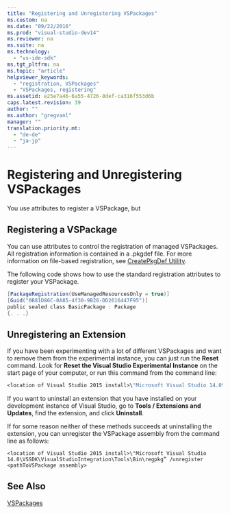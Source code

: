 ```yaml
---
title: "Registering and Unregistering VSPackages"
ms.custom: na
ms.date: "09/22/2016"
ms.prod: "visual-studio-dev14"
ms.reviewer: na
ms.suite: na
ms.technology: 
  - "vs-ide-sdk"
ms.tgt_pltfrm: na
ms.topic: "article"
helpviewer_keywords: 
  - "registration, VSPackages"
  - "VSPackages, registering"
ms.assetid: e25e7a46-6a55-4726-8def-ca316f553d6b
caps.latest.revision: 39
author: ""
ms.author: "gregvanl"
manager: ""
translation.priority.mt: 
  - "de-de"
  - "ja-jp"
---
```

# Registering and Unregistering VSPackages
You use attributes to register a VSPackage, but  
  
## Registering a VSPackage  
 You can use attributes to control the registration of managed VSPackages. All registration information is contained in a .pkgdef file. For more information on file-based registration, see [CreatePkgDef Utility](../vs140/createpkgdef-utility.md).  
  
 The following code shows how to use the standard registration attributes to register your VSPackage.  
  
```c#  
[PackageRegistration(UseManagedResourcesOnly = true)]  
[Guid("0B81D86C-0A85-4f30-9B26-DD2616447F95")]  
public sealed class BasicPackage : Package  
{. . .}  
```  
  
## Unregistering an Extension  
 If you have been experimenting with a lot of different VSPackages and want to remove them from the experimental instance, you can just run the **Reset** command. Look for **Reset the Visual Studio Experimental Instance** on the start page of your computer, or run this command from the command line:  
  
```vb  
<location of Visual Studio 2015 install>\"Microsoft Visual Studio 14.0\VSSDK\VisualStudioIntegration\Tools\Bin\CreateExpInstance.exe" /Reset /VSInstance=14.0 /RootSuffix=Exp  
```  
  
 If you want to uninstall an extension that you have installed on your development instance of Visual Studio, go to **Tools / Extensions and Updates**, find the extension, and click **Uninstall**.  
  
 If for some reason neither of these methods succeeds at uninstalling the extension, you can unregister the VSPackage assembly from the command line as follows:  
  
```  
<location of Visual Studio 2015 install>\"Microsoft Visual Studio 14.0\VSSDK\VisualStudioIntegration\Tools\Bin\regpkg” /unregister <pathToVSPackage assembly>  
```  
  
## See Also  
 [VSPackages](../vs140/vspackages.md)